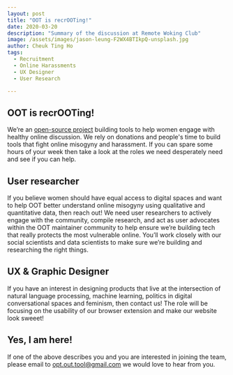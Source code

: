 ```yaml
---
layout: post
title: "OOT is recrOOTing!"
date: 2020-03-20
description: "Summary of the discussion at Remote Woking Club"
image: /assets/images/jason-leung-F2WX4BTIkpQ-unsplash.jpg
author: Cheuk Ting Ho
tags:
  - Recruitment
  - Online Harassments
  - UX Designer
  - User Research

---
```

## OOT is recrOOTing!

We’re an [open-source project](https://www.optoutools.com/) building tools to help women engage with healthy online discussion. We rely on donations and people's time to build tools that fight online misogyny and harassment. If you can spare some hours of your week then take a look at the roles we need desperately need and see if you can help.

## User researcher

If you believe women should have equal access to digital spaces and want to help OOT better understand online misogyny using qualitative and quantitative data, then reach out! We need user researchers to actively engage with the community, compile research, and act as user advocates within the OOT maintainer community to help ensure we’re building tech that really protects the most vulnerable online. You’ll work closely with our social scientists and data scientists to make sure we’re building and researching the right things.

## UX & Graphic Designer

If you have an interest in designing products that live at the intersection of natural language processing, machine learning, politics in digital conversational spaces and feminism, then contact us! The role will be focusing on the usability of our browser extension and make our website look sweeet!

## Yes, I am here!

If one of the above describes you and you are interested in joining the team, please email to [opt.out.tool@gmail.com](mailto:opt.out.tool@gmail.com) we would love to hear from you.
